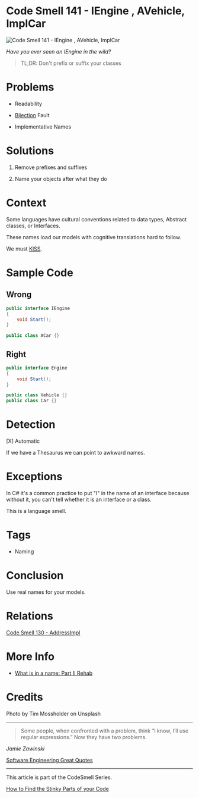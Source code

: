 # Code Smell 141 - IEngine , AVehicle, ImplCar

![Code Smell 141 - IEngine , AVehicle, ImplCar](Code%20Smell%20141%20-%20IEngine%20,%20AVehicle,%20ImplCar.jpg)

*Have you ever seen an IEngine in the wild?*

> TL;DR: Don't prefix or suffix your classes

# Problems

- Readability

- [Bijection](https://github.com/mcsee/Software-Design-Articles/tree/main/Articles/Theory/The%20One%20and%20Only%20Software%20Design%20Principle/readme.md) Fault

- Implementative Names

# Solutions

1. Remove prefixes and suffixes

2. Name your objects after what they do

# Context

Some languages have cultural conventions related to data types, Abstract classes, or Interfaces.

These names load our models with cognitive translations hard to follow. 

We must [KISS](https://en.wikipedia.org/wiki/KISS_principle).

# Sample Code

## Wrong

[Gist Url]: # (https://gist.github.com/mcsee/00b852bfb884a47c5d7adf0543ec3a61)

```java
public interface IEngine
{
    void Start();
}

public class ACar {}
```

## Right

[Gist Url]: # (https://gist.github.com/mcsee/4507889577dd937dda844b8119782a50)

```java
public interface Engine
{
    void Start();
}

public class Vehicle {}
public class Car {}
```

# Detection

[X] Automatic  

If we have a Thesaurus we can point to awkward names.

# Exceptions

In C# it's a common practice to put "I" in the name of an interface because without it, you can't tell whether it is an interface or a class.

This is a language smell.

# Tags

- Naming

# Conclusion

Use real names for your models.

# Relations

[Code Smell 130 - AddressImpl](https://github.com/mcsee/Software-Design-Articles/tree/main/Articles/Code%20Smells/Code%20Smell%20130%20-%20AddressImpl/readme.md)

# More Info

- [What is in a name: Part II Rehab](https://github.com/mcsee/Software-Design-Articles/tree/main/Articles/Theory/What%20exactly%20is%20a%20name%20-%20Part%20II%20Rehab/readme.md)

# Credits

Photo by Tim Mossholder on Unsplash

* * *

>Some people, when confronted with a problem, think “I know, I’ll use regular expressions.” Now they have two problems.

_Jamie Zawinski_
 
[Software Engineering Great Quotes](https://github.com/mcsee/Software-Design-Articles/tree/main/Articles/Quotes/Software%20Engineering%20Great%20Quotes/readme.md)

* * *

This article is part of the CodeSmell Series.

[How to Find the Stinky Parts of your Code](https://github.com/mcsee/Software-Design-Articles/tree/main/Articles/Code%20Smells/How%20to%20Find%20the%20Stinky%20parts%20of%20your%20Code/readme.md)